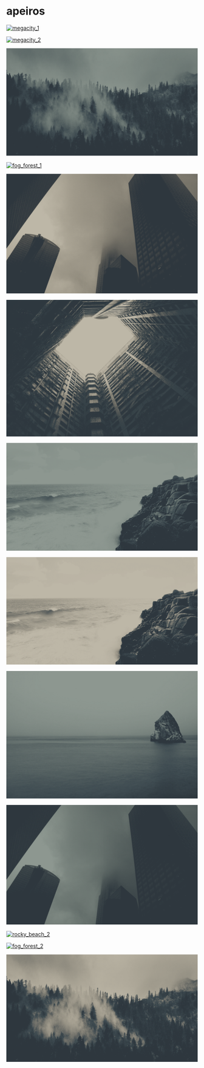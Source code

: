 # apeiros

<a href="megacity_1.png"><img alt="megacity_1" src="megacity_1.png"></a>

<a href="megacity_2.png"><img alt="megacity_2" src="megacity_2.png"></a>

<a href="fog_forest_alt_2.png"><img alt="fog_forest_alt_2" src="fog_forest_alt_2.png"></a>

<a href="fog_forest_1.png"><img alt="fog_forest_1" src="fog_forest_1.png"></a>

<a href="skyscraper_1.png"><img alt="skyscraper_1" src="skyscraper_1.png"></a>

<a href="abandoned_buildings_1.png"><img alt="abandoned_buildings_1" src="abandoned_buildings_1.png"></a>

<a href="ocean_front_2.png"><img alt="ocean_front_2" src="ocean_front_2.png"></a>

<a href="ocean_front_1.png"><img alt="ocean_front_1" src="ocean_front_1.png"></a>

<a href="rock_2.png"><img alt="rock_2" src="rock_2.png"></a>

<a href="skyscraper_2.png"><img alt="skyscraper_2" src="skyscraper_2.png"></a>

<a href="rocky_beach_2.png"><img alt="rocky_beach_2" src="rocky_beach_2.png"></a>

<a href="fog_forest_2.png"><img alt="fog_forest_2" src="fog_forest_2.png"></a>

<a href="fog_forest_alt_1.png"><img alt="fog_forest_alt_1" src="fog_forest_alt_1.png"></a>

